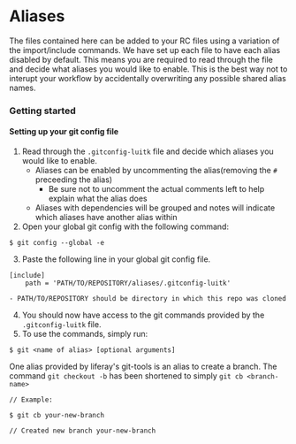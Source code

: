 # Aliases
The files contained here can be added to your RC files using a variation of the import/include commands.
We have set up each file to have each alias disabled by default. This means you are required to read through the file and decide what aliases you would like to enable. This is the best way not to interupt your workflow by accidentally overwriting any possible shared alias names.

### Getting started
#### Setting up your git config file
1. Read through the `.gitconfig-luitk` file and decide which aliases you would like to enable.
	- Aliases can be enabled by uncommenting the alias(removing the `#` preceeding the alias)
		- Be sure not to uncomment the actual comments left to help explain what the alias does
	- Aliases with dependencies will be grouped and notes will indicate which aliases have another alias within
2. Open your global git config with the following command:
```
$ git config --global -e
```
3. Paste the following line in your global git config file.
```
[include]
	path = 'PATH/TO/REPOSITORY/aliases/.gitconfig-luitk'
```
	- PATH/TO/REPOSITORY should be directory in which this repo was cloned
4. You should now have access to the git commands provided by the `.gitconfig-luitk` file.
5. To use the commands, simply run:
```
$ git <name of alias> [optional arguments]
```

One alias provided by liferay's git-tools is an alias to create a branch. The command `git checkout -b` has been shortened to simply `git cb <branch-name>`
```
// Example:

$ git cb your-new-branch

// Created new branch your-new-branch

```
